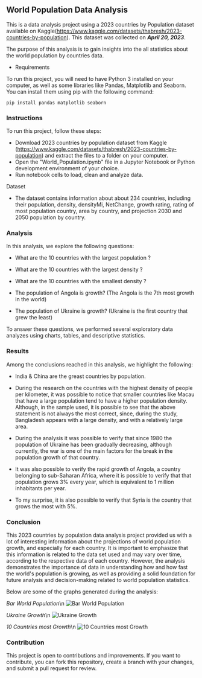## World Population Data Analysis

This is a data analysis project using a 2023 countries by Population dataset available on Kaggle(https://www.kaggle.com/datasets/thabresh/2023-countries-by-population). This dataset was collected on ***April 20, 2023***.

The purpose of this analysis is to gain insights into the all statistics about the world population by countries data.

- Requirements

To run this project, you will need to have Python 3 installed on your computer, as well as some libraries like Pandas, Matplotlib and Seaborn. You can install them using pip with the following command:


```pip install pandas matplotlib seaborn```

### Instructions
To run this project, follow these steps:

- Download 2023 countries by population dataset from Kaggle (https://www.kaggle.com/datasets/thabresh/2023-countries-by-population) and extract the files to a folder on your computer.
- Open the "World_Population.ipynb" file in a Jupyter Notebook or Python development environment of your choice.
- Run notebook cells to load, clean and analyze data.


Dataset

- The dataset contains information about about 234 countries, including their population, density, densityMi, NetChange, growth rating, rating of most population country, area by country, and projection 2030 and 2050 population by country.

### Analysis
In this analysis, we explore the following questions:

- What are the 10 countries with the largest population ?

- What are the 10 countries with the largest density ?

- What are the 10 countries with the smallest density ?

- The population of Angola is growth? (The Angola is the 7th most growth in the world)

- The population of Ukraine is growth? (Ukraine is the first country that grew the least)

To answer these questions, we performed several exploratory data analyzes using charts, tables, and descriptive statistics.

### Results
Among the conclusions reached in this analysis, we highlight the following:

- India & China are the greast countries by population.

- During the research on the countries with the highest density of people per kilometer, it was possible to notice that smaller countries like Macau that have a large population tend to have a higher population density. Although, in the sample used, it is possible to see that the above statement is not always the most correct, since, during the study, Bangladesh appears with a large density, and with a relatively large area.

- During the analysis it was possible to verify that since 1980 the population of Ukraine has been gradually decreasing, although currently, the war is one of the main factors for the break in the population growth of that country.

- It was also possible to verify the rapid growth of Angola, a country belonging to sub-Saharan Africa, where it is possible to verify that that population grows 3% every year, which is equivalent to 1 million inhabitants per year.

- To my surprise, it is also possible to verify that Syria is the country that grows the most with 5%.  


### Conclusion
This 2023 countries by population data analysis project provided us with a lot of interesting information about the projections of world population growth, and especially for each country. It is important to emphasize that this information is related to the data set used and may vary over time, according to the respective data of each country. However, the analysis demonstrates the importance of data in understanding how and how fast the world's population is growing, as well as providing a solid foundation for future analysis and decision-making related to world population statistics.

Below are some of the graphs generated during the analysis:

_Bar World Population_\n
![Bar World Population](World-population/world_pop_projection.png)

_Ukraine Growth_\n
![Ukraine Growth](World-population/Ukraine_projection.png)

_10 Countries most Growth_\n
![10 Countries most Growth](World-population/growth2.png)

### Contribution
This project is open to contributions and improvements. If you want to contribute, you can fork this repository, create a branch with your changes, and submit a pull request for review.
